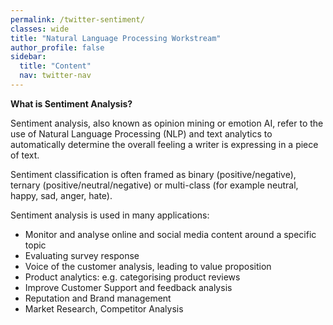 ```yaml
---
permalink: /twitter-sentiment/
classes: wide
title: "Natural Language Processing Workstream"
author_profile: false
sidebar:
  title: "Content"
  nav: twitter-nav
---
```


<b> What is Sentiment Analysis? </b>

Sentiment analysis, also known as opinion mining or emotion AI, refer to the use of Natural Language Processing (NLP) and text analytics to automatically determine the overall feeling a writer is expressing in a piece of text.

Sentiment classification is often framed as binary (positive/negative), ternary (positive/neutral/negative) or multi-class (for example neutral, happy, sad, anger, hate).

Sentiment analysis is used in many applications:
<ul>
  <li>
Monitor and analyse online and social media content around a specific topic
  </li>
  <li>
Evaluating survey response
  </li>
  <li>
Voice of the customer analysis, leading to value proposition
  </li>
  <li>
Product analytics: e.g. categorising product reviews
  </li>
  <li>
Improve Customer Support and feedback analysis
  </li>
  <li>
Reputation and Brand management
  </li>
  <li>
Market Research, Competitor Analysis
  </li>
</ul>
